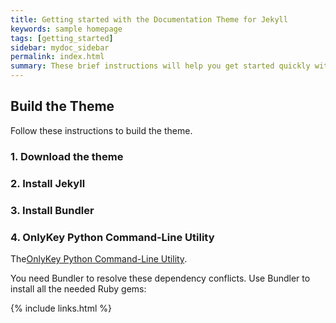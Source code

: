 ```yaml
---
title: Getting started with the Documentation Theme for Jekyll
keywords: sample homepage
tags: [getting_started]
sidebar: mydoc_sidebar
permalink: index.html
summary: These brief instructions will help you get started quickly with the theme. The other topics in this help provide additional information and detail about working with other aspects of this theme and Jekyll.
---
```


## Build the Theme

Follow these instructions to build the theme.

### 1. Download the theme

### 2. Install Jekyll

### 3. Install Bundler

### 4. OnlyKey Python Command-Line Utility

The[OnlyKey Python Command-Line Utility](https://github.com/trustcrypto/python-onlykey).

You need Bundler to resolve these dependency conflicts. Use Bundler to install all the needed Ruby gems:


{% include links.html %}
